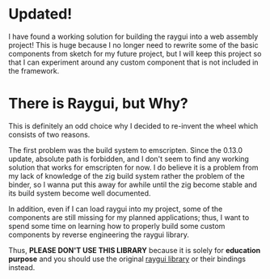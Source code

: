 # Updated!
I have found a working solution for building the raygui into a web assembly project! This is huge because I no longer need to rewrite some of the basic components from sketch for my future project, but I will keep this project so that I can experiment around any custom component that is not included in the framework.

# There is Raygui, but Why?

This is definitely an odd choice why I decided to re-invent the wheel which consists of two reasons.

The first problem was the build system to emscripten. Since the 0.13.0 update, absolute path is forbidden, and I don't seem to find any working solution that works for emscripten for now. I do believe it is a problem from my lack of knowledge of the zig build system rather the problem of the binder, so I wanna put this away for awhile until the zig become stable and its build system become well documented.

In addition, even if I can load raygui into my project, some of the components are still missing for my planned applications; thus, I want to spend some time on learning how to properly build some custom components by reverse engineering the raygui library.

Thus, **PLEASE DON'T USE THIS LIBRARY** because it is solely for **education purpose** and you should use the original [raygui library](https://github.com/raysan5/raygui) or their bindings instead.
